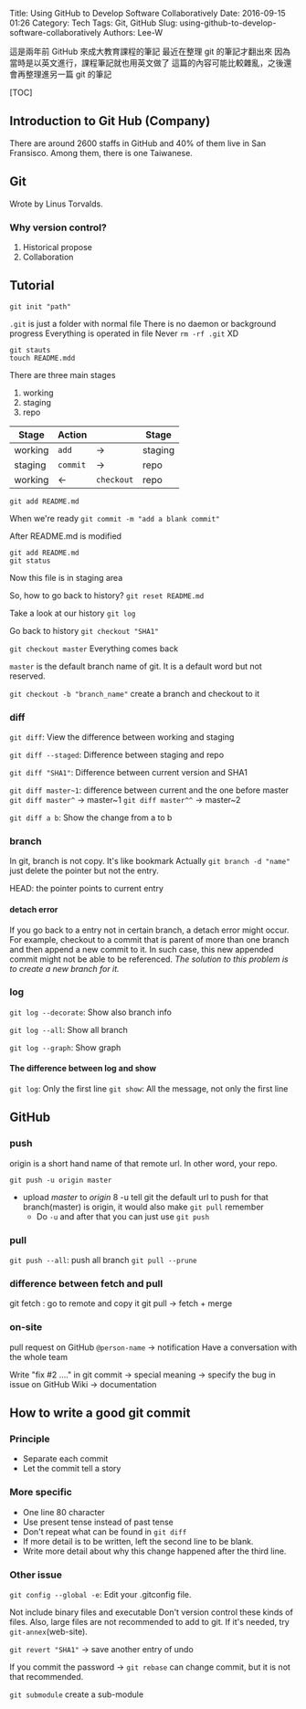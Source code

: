 Title: Using GitHub to Develop Software Collaboratively
Date: 2016-09-15 01:26
Category: Tech
Tags: Git, GitHub
Slug: using-github-to-develop-software-collaboratively
Authors: Lee-W

這是兩年前 GitHub 來成大教育課程的筆記
最近在整理 git 的筆記才翻出來
因為當時是以英文進行，課程筆記就也用英文做了
這篇的內容可能比較雜亂，之後還會再整理進另一篇 git 的筆記

<!--more-->

[TOC]

## Introduction to Git Hub (Company)

There are around 2600 staffs in GitHub and 40% of them live in San Fransisco.
Among them, there is one Taiwanese.

## Git

Wrote by Linus Torvalds.

### Why version control?

1. Historical propose
2. Collaboration

## Tutorial

```shell
git init "path"
```

`.git` is just a folder with normal file
There is no daemon or background progress
Everything is operated in file
Never `rm -rf .git` XD

```shell
git stauts
touch README.mdd
```

There are three main stages

1. working
2. staging
3. repo

|Stage|Action||Stage|
|---|---|---|---|
|working| `add`| →|staging|
|staging|`commit`| →|repo|
|working|← |`checkout`|repo|

```shell
git add README.md
```

When we're ready
`git commit -m "add a blank commit"`

After README.md is modified

```shell
git add README.md
git status
```

Now this file is in staging area

So, how to go back to history?
`git reset README.md`

Take a look at our history
`git log`

Go back to history
`git checkout "SHA1"`

`git checkout master`
Everything comes back

`master` is the default branch name of git. It is a default word but not reserved.

`git checkout -b "branch_name"` create a branch and checkout to it

### diff

`git diff`: View the difference between working and staging

`git diff --staged`: Difference between staging and repo

`git diff "SHA1"`: Difference between current version and SHA1

`git diff master~1`: difference between current and the one before master
`git diff master^` → master~1
`git diff master^^` → master~2

`git diff a b`: Show the change from a to b

### branch

In git, branch is not copy. It's like bookmark
Actually `git branch -d "name"` just delete the pointer but not the entry.

HEAD: the pointer points to current entry

#### detach error

If you go back to a entry not in certain branch, a detach error might occur.
For example, checkout to a commit that is parent of more than one branch and then append a new commit to it.
In such case, this new appended commit might not be able to be referenced.
*The solution to this problem is to create a new branch for it.*

### log

`git log --decorate`: Show also branch info

`git log --all`: Show all branch

`git log --graph`: Show graph

#### The difference between log and show

`git log`: Only the first line
`git show`: All the message, not only the first line

## GitHub

### push

origin is a short hand name of that remote url. In other word, your repo.

`git push -u origin master`

* upload *master* to *origin*
8 -u tell git the default url to push for that branch(master) is origin, it would also make `git pull` remember
    * Do `-u` and after that you can just use `git push`

### pull

`git push --all`: push all branch
`git pull --prune`

### difference between fetch and pull

git fetch : go to remote and copy it
git pull → fetch + merge

### on-site

pull request on GitHub
`@person-name` → notification
Have a conversation with the whole team

Write "fix #2 ...." in git commit → special meaning → specify the bug in issue on GitHub
Wiki → documentation

## How to write a good git commit

### Principle

* Separate each commit
* Let the commit tell a story

### More specific

* One line 80 character
* Use present tense instead of past tense
* Don't repeat what can be found in `git diff`
* If more detail is to be written, left the second line to be blank.
* Write more detail about why this change happened after the third line.

### Other issue

`git config --global -e`: Edit your .gitconfig file.

Not include binary files and executable
Don't version control these kinds of files.
Also, large files are not recommended to add to git.
If it's needed, try `git-annex`(web-site).

`git revert "SHA1"` → save another entry of undo

If you commit the password → `git rebase` can change commit, but it is not that recommended.

`git submodule` create a sub-module
